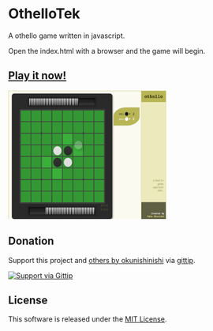 OthelloTek
==========

A othello game written in javascript.

Open the index.html with a browser and the game will begin.

[OthelloTek]: http://okunishinishi.github.io/OthelloTek/

## [Play it now!][OthelloTek]

[<img src="./img/screenshot.png" width="320" height="260">][OthelloTek]

Donation
-------

[gittip-okunishinishi]: https://www.gittip.com/okunishinishi/

Support this project and [others by okunishinishi][gittip-okunishinishi] via [gittip][gittip-okunishinishi].

[![Support via Gittip](https://rawgithub.com/twolfson/gittip-badge/0.2.0/dist/gittip.png)][gittip-okunishinishi]


License
-------
This software is released under the [MIT License](https://raw.github.com/okunishinishi/OthelloTek/master/LICENSE).
